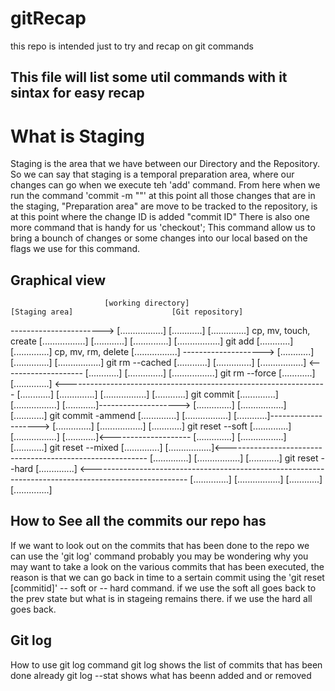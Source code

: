 # gitRecap
this repo is intended just to try and recap on git commands

## This file will list some util commands with it sintax for easy recap 

# What is Staging 
Staging is the area that we have between our Directory and the Repository. So we can say that staging is a temporal preparation area, where our changes can go when we execute teh 'add' command.
From here when we run the command 'commit -m ""' at this point all those changes that are in the staging, "Preparation area" are move to be tracked to the repository, is at this point where the change ID is added "commit ID"
There is also one more command that is handy for us 'checkout'; This command allow us to bring a bounch of changes or some changes into our local based on the flags we use for this command.

## Graphical view
                         [working directory]                        [Staging area]                      [Git repository]
-----------------------> [.................]                        [............]                      [..............]
cp, mv, touch, create    [.................]                        [............]                      [..............]
                         [.................] git add <file>         [............]                      [..............]
cp, mv, rm, delete       [.................] -------------------->  [............]                      [..............]
                         [.................] git rm --cached <file> [............]                      [..............]
                         [.................] <--------------------  [............]                      [..............] 
                         [.................]  git rm --force        [............]                      [..............]
<-----------------------------------------------------------------  [............]                      [..............]
                         [.................]                        [............] git commit           [..............]
                         [.................]                        [............]--------------------> [..............]
                         [.................]                        [............] git commit -ammend   [..............]
                         [.................]                        [............]--------------------> [..............]
                         [.................]                        [............] git reset --soft     [..............]
                         [.................]                        [............]<-------------------- [..............]
                         [.................]                        [............] git reset --mixed    [..............]
                         [.................]<---------------------------------------------------------- [..............]
                         [.................]                        [............] git reset --hard     [..............]
<------------------------------------------------------------------------------------------------------ [..............]
                         [.................]                        [............]                      [..............]

## How to See all the commits our repo has 
If we want to look out on the commits that has been done to the repo we can use the 'git log' command
probably you may be wondering why you may want to take a look on the various commits that has been executed, the reason is that we can go back in time to a sertain commit using the 'git reset [commitid]' -- soft or -- hard command.
if we use the soft all goes back to the prev state but what is in stageing remains there.
if we use the hard all goes back.
## Git log
How to use git log command 
git log shows the list of commits that has been done already 
git log --stat shows what has beenn added and or removed